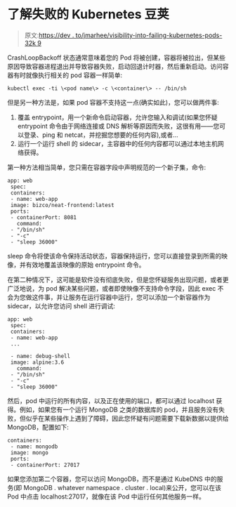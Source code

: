 # 了解失败的 Kubernetes 豆荚

> 原文:[https://dev . to/jmarhee/visibility-into-failing-kubernetes-pods-32k 9](https://dev.to/jmarhee/visibility-into-failing-kubernetes-pods-32k9)

CrashLoopBackoff 状态通常意味着您的 Pod 将被创建，容器将被拉出，但某些原因导致容器进程退出并导致容器失败，启动回退计时器，然后重新启动。访问容器有时就像执行相关的 pod 容器一样简单:

```
kubectl exec -ti \<pod name\> -c \<container\> -- /bin/sh 
```

但是另一种方法是，如果 pod 容器不支持这一点(确实如此)，您可以做两件事:

1.  覆盖 entrypoint，用一个新命令启动容器，允许您输入和调试(如果您怀疑 entrypoint 命令由于网络连接或 DNS 解析等原因而失败，这很有用——您可以登录、ping 和 netcat，并挖掘您想要的任何内容),或者…
2.  运行一个运行 shell 的 sidecar，主容器中的任何内容都可以通过本地主机网络获得。

第一种方法相当简单，您只需在容器字段中声明规范的一个新子集，命令:

```
app: web
 spec:
 containers:
 - name: web-app
 image: bizco/neat-frontend:latest
 ports:
 - containerPort: 8081
   command:  
 - "/bin/sh"  
 - "-c"  
 - "sleep 36000" 
```

sleep 命令将使该命令保持活动状态，容器保持运行，您可以直接登录到所需的映像，并有效地覆盖该映像的原始 entrypoint 命令。

在第二种情况下，这可能是软件没有彻底失败，但是您怀疑服务出现问题，或者更广泛地说，为 pod 解决某些问题，或者即使映像不支持命令字段，因此 exec 不会为您做这件事，并让服务在运行容器中运行，您可以添加一个新容器作为 sidecar，以允许您访问 shell 进行调试:

```
app: web
 spec:
 containers:
 - name: web-app
 ...

 - name: debug-shell  
 image: alpine:3.6 
   command:  
 - "/bin/sh"  
 - "-c"  
 - "sleep 36000" 
```

然后，pod 中运行的所有内容，以及正在使用的端口，都可以通过 localhost 获得。例如，如果您有一个运行 MongoDB 之类的数据库的 pod，并且服务没有失败，但似乎在某些操作上遇到了障碍，因此您怀疑有问题需要下载新数据以提供给 MongoDB，配置如下:

```
containers:
 - name: mongodb
 image: mongo
 ports:
 - containerPort: 27017 
```

如果您添加第二个容器，您可以访问 MongoDB，而不是通过 KubeDNS 中的服务(即 MongoDB . whatever namespace . cluster . local)来公开，您可以在该 Pod 中点击 localhost:27017，就像在该 Pod 中运行任何其他服务一样。